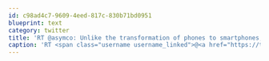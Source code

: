 ```yaml
---
id: c98ad4c7-9609-4eed-817c-830b71bd0951
blueprint: text
category: twitter
title: 'RT @asymco: Unlike the transformation of phones to smartphones, TVs have not become smartTVs because there is no "smart" content for the ...'
caption: 'RT <span class="username username_linked">@<a href="https://twitter.com/asymco" title="Horace Dediu">asymco</a></span>: Unlike the transformation of phones to smartphones, TVs have not become smartTVs because there is no "smart" content for the ...'
---
```

